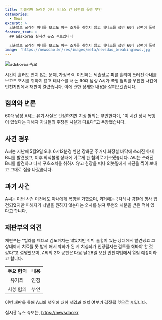 ```yaml
---
title: 피흘리며 쓰러진 아내 테니스 간 남편의 폭행 부인
categories:
  - News
excerpt: >
  뇌출혈로 쓰러진 아내를 보고도 아무 조치를 취하지 않고 테니스를 쳤던 60대 남편이 폭행 혐의를 부인했습니다. A씨는 유기는 인정하나 치상은 부인하며 애써 변호했고, 사건 당시 휴대전화로 아내의 상태를 찍어 의붓딸에 보냈으나 응급처치를 하지 않았습니다. 과거에도 가정폭력으로 경찰에 신고된 적 있었으나 무혐의 처분을 받은 바 있습니다. 재판부는 A씨의 행동에 대한 법리를 검토할 필요가 있다고 밝혔습니다. A씨의 2차 공판은 다음 달 28일에 열릴 예정입니다. (총 단어 수: 150)
feature_text: >
  ## adskorea 실시간 뉴스 속보입니다.

  뇌출혈로 쓰러진 아내를 보고도 아무 조치를 취하지 않고 테니스를 쳤던 60대 남편이 폭행 혐의를 부인했습니다. A씨는 유기는 인정하나 치상은 부인하며 애써 변호했고, 사건 당시 휴대전화로 아내의 상태를 찍어 의붓딸에 보냈으나 응급처치를 하지 않았습니다. 과거에도 가정폭력으로 경찰에 신고된 적 있었으나 무혐의 처분을 받은 바 있습니다. 재판부는 A씨의 행동에 대한 법리를 검토할 필요가 있다고 밝혔습니다. A씨의 2차 공판은 다음 달 28일에 열릴 예정입니다. (총 단어 수: 150)
image: 'https://newsdao.kr/res/images/meta/newsdao_breakingnews.jpg'
---
```


<p><img src="https://newsdao.kr/res/images/meta/newsdao_breakingnews.jpg" alt="adskorea 속보" /></p>

<p data-ke-size="size16">시간이 흘러도 변치 않는 문제, 가정폭력. 이번에는 뇌출혈로 피를 흘리며 쓰러진 아내를 보고도 조치를 취하지 않고 테니스를 쳐 논 60대 남성 A씨가 폭행 혐의를 부인한 사건이 인천지법에서 재판이 열렸습니다. 이에 관한 상세한 내용을 살펴보겠습니다.</p>

<h2 data-ke-size="size26">혐의와 변론</h2>

<p data-ke-size="size16">60대 남성 A씨는 유기 사실은 인정하지만 치상 혐의는 부인한다며, "이 사건 당시 폭행이 있었다는 피해자 자녀들의 주장은 사실과 다르다"고 주장했습니다.</p>

<h2 data-ke-size="size26">사건 경위</h2>

<p data-ke-size="size16">A씨는 지난해 5월9일 오후 6시12분경 인천 강화군 주거지 화장실 바닥에 쓰러진 아내 B씨를 발견했고, 이후 의식불명 상태에 이르게 한 혐의로 기소됐습니다. A씨는 쓰러진 B씨를 발견하고 나서 구호조치를 취하지 않고 현장을 떠나 의붓딸에게 사진을 찍어 보내고 그대로 집을 나갔습니다.</p>

<h2 data-ke-size="size26">과거 사건</h2>

<p data-ke-size="size16">A씨는 이번 사건 이전에도 아내에게 폭행을 가했으며, 과거에는 3차례나 경찰에 형사 입건되었지만 피해자가 처벌을 원하지 않는다는 의사를 밝혀 무혐의 처분을 받은 적이 있다고 합니다.</p>

<h2 data-ke-size="size26">재판부의 의견</h2>

<p data-ke-size="size16">재판부는 "법리를 제대로 검토하지는 않았지만 이미 출혈이 있는 상태에서 발견됐고 그 상태에서 치료를 못 받게 해서 악화가 된 게 치상죄가 인정될지는 검토를 해봐야 할 것 같다"고 설명했으며, A씨의 2차 공판은 다음 달 28일 오전 인천지법에서 열릴 예정이라고 합니다.</p>

<table>
<tbody>
<tr>
<td style="text-align: center; height: 17px;"><b>주요 혐의</b></td>
<td style="text-align: center; height: 17px;"><b>내용</b></td>
</tr>
<tr>
<td style="text-align: center; height: 17px;">유기죄</td>
<td style="text-align: center; height: 17px;">인정</td>
</tr>
<tr>
<td style="text-align: center; height: 17px;">치상 혐의</td>
<td style="text-align: center; height: 17px;">부인</td>
</tr>
</tbody>
</table>

<p data-ke-size="size16">이번 재판을 통해 A씨의 행위에 대한 책임과 처벌 여부가 결정될 것으로 보입니다.</p>
실시간 뉴스 속보는, <a href="https://newsdao.kr" rel="dofollow">https://newsdao.kr</a>


